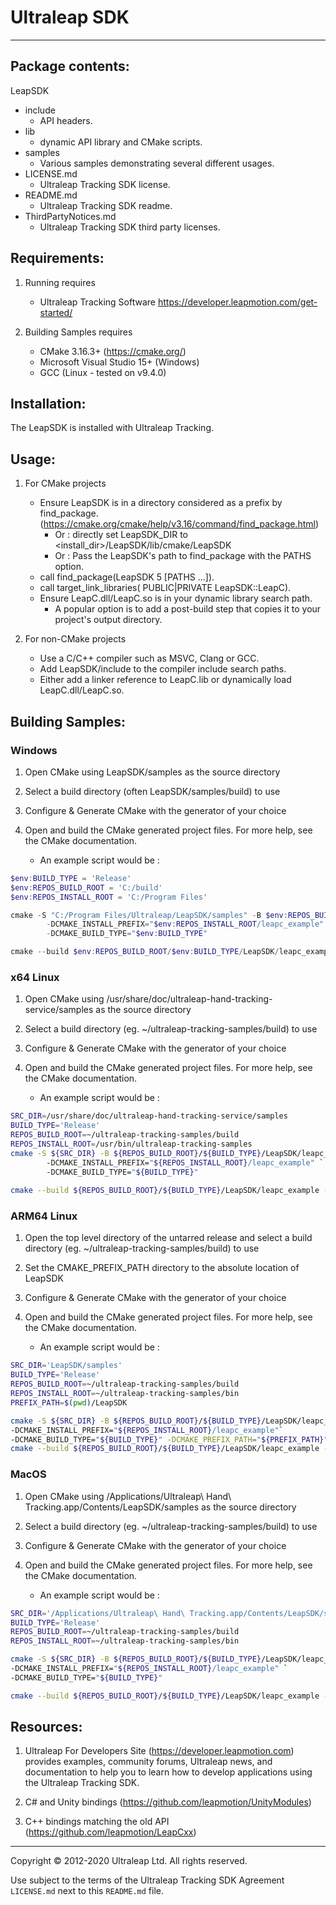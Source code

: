 # Ultraleap SDK

--------------------------------------------------------------------------------

## Package contents:

LeapSDK
- include
	* API headers.
- lib
	* dynamic API library and CMake scripts.
- samples
	* Various samples demonstrating several different usages.
- LICENSE.md
    * Ultraleap Tracking SDK license.
- README.md
    * Ultraleap Tracking SDK readme.
- ThirdPartyNotices.md
    * Ultraleap Tracking SDK third party licenses.

## Requirements:

1. Running requires
    * Ultraleap Tracking Software https://developer.leapmotion.com/get-started/

2. Building Samples requires
    * CMake 3.16.3+ (https://cmake.org/)
    * Microsoft Visual Studio 15+ (Windows)
    * GCC (Linux - tested on v9.4.0)

## Installation:

The LeapSDK is installed with Ultraleap Tracking.

## Usage:

1. For CMake projects
    * Ensure LeapSDK is in a directory considered as a prefix by find_package.
        (https://cmake.org/cmake/help/v3.16/command/find_package.html)
        * Or : directly set LeapSDK_DIR to <install_dir>/LeapSDK/lib/cmake/LeapSDK
        * Or : Pass the LeapSDK's path to find_package with the PATHS option.
    * call find_package(LeapSDK 5 [PATHS ...]).
    * call target_link_libraries(<your project> PUBLIC|PRIVATE LeapSDK::LeapC).
    * Ensure LeapC.dll/LeapC.so is in your dynamic library search path.
        * A popular option is to add a post-build step that copies it to your project's output directory.

2. For non-CMake projects
    * Use a C/C++ compiler such as MSVC, Clang or GCC.
    * Add LeapSDK/include to the compiler include search paths.
    * Either add a linker reference to LeapC.lib or dynamically load LeapC.dll/LeapC.so.

## Building Samples:

### Windows

1. Open CMake using LeapSDK/samples as the source directory

2. Select a build directory (often LeapSDK/samples/build) to use

3. Configure & Generate CMake with the generator of your choice

4. Open and build the CMake generated project files. For more help, see the CMake documentation.
    * An example script would be :
```powershell
$env:BUILD_TYPE = 'Release'
$env:REPOS_BUILD_ROOT = 'C:/build'
$env:REPOS_INSTALL_ROOT = 'C:/Program Files'

cmake -S "C:/Program Files/Ultraleap/LeapSDK/samples" -B $env:REPOS_BUILD_ROOT/$env:BUILD_TYPE/LeapSDK/leapc_example `
		-DCMAKE_INSTALL_PREFIX="$env:REPOS_INSTALL_ROOT/leapc_example" `
		-DCMAKE_BUILD_TYPE="$env:BUILD_TYPE"

cmake --build $env:REPOS_BUILD_ROOT/$env:BUILD_TYPE/LeapSDK/leapc_example -j --config $env:BUILD_TYPE
```

### x64 Linux

1. Open CMake using /usr/share/doc/ultraleap-hand-tracking-service/samples as the source directory    
    
2. Select a build directory (eg. ~/ultraleap-tracking-samples/build) to use    
    
3. Configure & Generate CMake with the generator of your choice

4. Open and build the CMake generated project files. For more help, see the CMake documentation.
    * An example script would be :    
```bash    
SRC_DIR=/usr/share/doc/ultraleap-hand-tracking-service/samples
BUILD_TYPE='Release'
REPOS_BUILD_ROOT=~/ultraleap-tracking-samples/build
REPOS_INSTALL_ROOT=/usr/bin/ultraleap-tracking-samples
cmake -S ${SRC_DIR} -B ${REPOS_BUILD_ROOT}/${BUILD_TYPE}/LeapSDK/leapc_example `       
        -DCMAKE_INSTALL_PREFIX="${REPOS_INSTALL_ROOT}/leapc_example" `    
        -DCMAKE_BUILD_TYPE="${BUILD_TYPE}"    
    
cmake --build ${REPOS_BUILD_ROOT}/${BUILD_TYPE}/LeapSDK/leapc_example -j --config ${BUILD_TYPE}
``` 

### ARM64 Linux

1. Open the top level directory of the untarred release and select a build directory (eg. ~/ultraleap-tracking-samples/build) to use

2. Set the CMAKE_PREFIX_PATH directory to the absolute location of LeapSDK

3. Configure & Generate CMake with the generator of your choice

4. Open and build the CMake generated project files. For more help, see the CMake documentation.
    * An example script would be :    
```bash
SRC_DIR='LeapSDK/samples'
BUILD_TYPE='Release'
REPOS_BUILD_ROOT=~/ultraleap-tracking-samples/build
REPOS_INSTALL_ROOT=~/ultraleap-tracking-samples/bin
PREFIX_PATH=$(pwd)/LeapSDK

cmake -S ${SRC_DIR} -B ${REPOS_BUILD_ROOT}/${BUILD_TYPE}/LeapSDK/leapc_example `
-DCMAKE_INSTALL_PREFIX="${REPOS_INSTALL_ROOT}/leapc_example"`
-DCMAKE_BUILD_TYPE="${BUILD_TYPE}" -DCMAKE_PREFIX_PATH="${PREFIX_PATH}"
cmake --build ${REPOS_BUILD_ROOT}/${BUILD_TYPE}/LeapSDK/leapc_example -j --config ${BUILD_TYPE}
``` 

### MacOS

1. Open CMake using /Applications/Ultraleap\ Hand\ Tracking.app/Contents/LeapSDK/samples as the source directory

2. Select a build directory (eg. ~/ultraleap-tracking-samples/build) to use

3. Configure & Generate CMake with the generator of your choice

4. Open and build the CMake generated project files. For more help, see the CMake documentation.
    * An example script would be :
```bash    
SRC_DIR='/Applications/Ultraleap\ Hand\ Tracking.app/Contents/LeapSDK/samples'
BUILD_TYPE='Release'
REPOS_BUILD_ROOT=~/ultraleap-tracking-samples/build
REPOS_INSTALL_ROOT=~/ultraleap-tracking-samples/bin

cmake -S ${SRC_DIR} -B ${REPOS_BUILD_ROOT}/${BUILD_TYPE}/LeapSDK/leapc_example `
-DCMAKE_INSTALL_PREFIX="${REPOS_INSTALL_ROOT}/leapc_example" `
-DCMAKE_BUILD_TYPE="${BUILD_TYPE}"

cmake --build ${REPOS_BUILD_ROOT}/${BUILD_TYPE}/LeapSDK/leapc_example -j --config ${BUILD_TYPE}   
``` 

## Resources:

1. Ultraleap For Developers Site (https://developer.leapmotion.com)
     provides examples, community forums, Ultraleap news, and documentation
     to help you to learn how to develop applications using the Ultraleap Tracking
     SDK.

2. C# and Unity bindings (https://github.com/leapmotion/UnityModules)

3. C++ bindings matching the old API (https://github.com/leapmotion/LeapCxx)

--------------------------------------------------------------------------------

Copyright © 2012-2020 Ultraleap Ltd. All rights reserved.

Use subject to the terms of the Ultraleap Tracking SDK Agreement `LICENSE.md` next to this `README.md` file.
